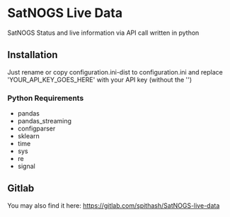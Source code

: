 # SatNOGS Live Data

SatNOGS Status and live information via API call written in python

## Installation
Just rename or copy configuration.ini-dist to configuration.ini and replace 'YOUR_API_KEY_GOES_HERE' with your API key (without the '')

### Python Requirements
* pandas
* pandas_streaming
* configparser
* sklearn
* time
* sys
* re
* signal

## Gitlab
You may also find it here: https://gitlab.com/spithash/SatNOGS-live-data
